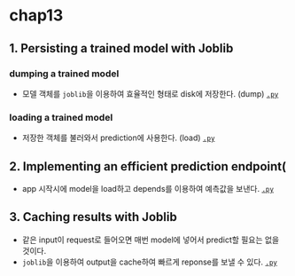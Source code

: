 # chap13

## 1. Persisting a trained model with Joblib
### dumping a trained model
- 모델 객체를 `joblib`을 이용하여 효율적인 형태로 disk에 저장한다. (dump) [`.py`](./01_joblib_dump.py)
### loading a trained model
- 저장한 객체를 불러와서 prediction에 사용한다. (load) [`.py`](./02_joblib_load.py)

## 2. Implementing an efficient prediction endpoint(
- app 시작시에 model을 load하고 depends를 이용하여 예측값을 보낸다. [`.py`](./03_prediction_endpoint.py)

## 3. Caching results with Joblib
- 같은 input이 request로 들어오면 매번 model에 넣어서 predict할 필요는 없을 것이다.
- `joblib`을 이용하여 output을 cache하여 빠르게 reponse를 보낼 수 있다. [`.py`](./04_caching.py)